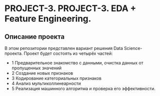 # PROJECT-3. PROJECT-3. EDA + Feature Engineering.

## Описание проекта
В этом репозитории представлен вариант решения Data Science-проекта. 
Проект будет состоять из четырёх частей:
- 1 Предварительное знакомство с данными, oчистка данных от пропущенных значений
- 2 Создание новых признаков
- 3 Кодирование категориальных признаков
- 4 Анализ мультиколлинеарности
- 5 Реализация машинного алгоритма и проверка его эффективности.
